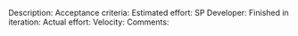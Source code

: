 Description: 
Acceptance criteria: 
Estimated effort: SP
Developer: 
Finished in iteration: 
Actual effort:
Velocity:
Comments: 
